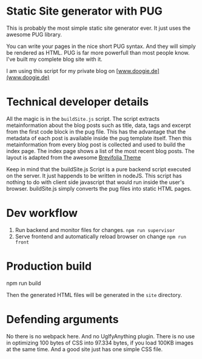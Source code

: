 # Static Site generator with PUG

This is probably the most simple static site generator ever. It just uses the awesome PUG library. 

You can write your pages in the nice short PUG syntax. And they will simply be rendered as HTML. PUG is far more powerfull than most people know. I've built my complete blog site with it.

I am using this script for my private blog on [www.doogie.de](www.doogie.de)

# Technical developer details

All the magic is in the `buildSite.js` script. The script extracts metainformation about the blog posts such as title, data, tags and excerpt from the first code block in the pug file. This has the advantage that the metadata of each post is available inside the pug template itself. Then this metainformation from every blog post is collected and used to build the index page. The index page shows a list of the most recent blog posts. The layout is adapted from the awesome [Brevifolia Theme](https://github.com/kendallstrautman/brevifolia-gatsby-forestry)

Keep in mind that the buildSite.js Script is a pure backend script executed on the server. It just happends to be written in nodeJS. This script has nothing to do with client side javascript that would run inside the user's browser. buildSite.js simply converts the pug files into static HTML pages.

# Dev workflow

 1. Run backend and monitor files for changes.  `npm run supervisor`
 2. Serve frontend and automatically reload browser on change `npm run front`

# Production build

  npm run build

Then the generated HTML files will be generated in the `site` directory.


# Defending arguments

No there is no webpack here. And no UglfyAnything plugin. There is no use in optimizing 100 bytes of CSS into 97.334 bytes, if you load 100KB images at the same time. And a good site just has one simple CSS file.



